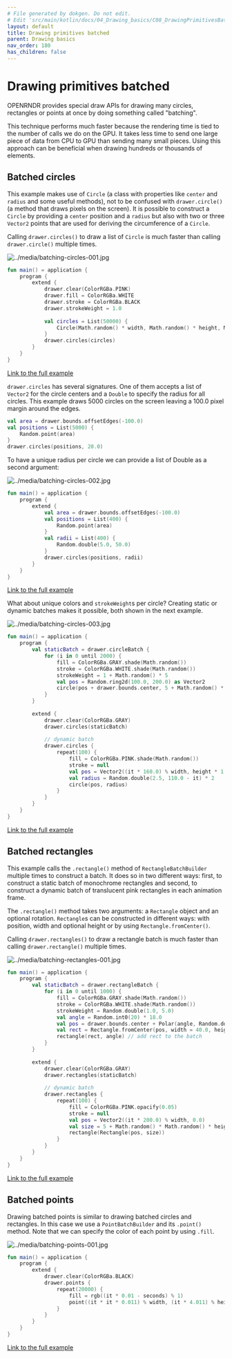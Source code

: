 ```yaml
---
# File generated by dokgen. Do not edit. 
# Edit 'src/main/kotlin/docs/04_Drawing_basics/C08_DrawingPrimitivesBatched.kt' instead.
layout: default
title: Drawing primitives batched
parent: Drawing basics
nav_order: 180
has_children: false
---
```

 
# Drawing primitives batched

OPENRNDR provides special draw APIs for drawing many circles, rectangles or 
points at once by doing something called "batching".

This technique performs much faster because the rendering 
time is tied to the number of calls we do on the GPU. It takes less 
time to send one large piece of data from CPU to GPU than sending many 
small pieces. Using this approach can be beneficial when drawing hundreds
or thousands of elements.

## Batched circles

This example makes use of `Circle` (a class with properties like 
`center` and `radius` and some useful methods), not to be confused with 
`drawer.circle()` (a method that draws pixels on the screen). 
 It is possible to construct a `Circle` by providing a `center` position 
 and a `radius` but also with two or three `Vector2` points that are used 
 for deriving the circumference of a `Circle`.

Calling `drawer.circles()` to draw a list of `Circle` is much faster than 
calling `drawer.circle()` multiple times. 
 
<img alt="../media/batching-circles-001.jpg" src="../media/batching-circles-001.jpg" loading="lazy"> 
 
```kotlin
fun main() = application {
    program {
        extend {
            drawer.clear(ColorRGBa.PINK)
            drawer.fill = ColorRGBa.WHITE
            drawer.stroke = ColorRGBa.BLACK
            drawer.strokeWeight = 1.0
            
            val circles = List(50000) {
                Circle(Math.random() * width, Math.random() * height, Math.random() * 10.0 + 10.0)
            }
            drawer.circles(circles)
        }
    }
}
``` 
 
[Link to the full example](https://github.com/openrndr/openrndr-examples/blob/master/src/main/kotlin/examples/04_Drawing_basics/C08_DrawingPrimitivesBatched000.kt) 
 
`drawer.circles` has several signatures. One of them accepts a list of 
`Vector2` for the circle centers and a `Double` to specify the radius for 
all circles. This example draws 5000 circles on the screen leaving a 100.0 
pixel margin around the edges. 
 
```kotlin
val area = drawer.bounds.offsetEdges(-100.0)
val positions = List(5000) {
    Random.point(area)
}
drawer.circles(positions, 20.0)
``` 
 
To have a unique radius per circle we can provide a list of Double as a
second argument:   
 
<img alt="../media/batching-circles-002.jpg" src="../media/batching-circles-002.jpg" loading="lazy"> 
 
```kotlin
fun main() = application {
    program {
        extend {
            val area = drawer.bounds.offsetEdges(-100.0)
            val positions = List(400) {
                Random.point(area)
            }
            val radii = List(400) {
                Random.double(5.0, 50.0)
            }
            drawer.circles(positions, radii)
        }
    }
}
``` 
 
[Link to the full example](https://github.com/openrndr/openrndr-examples/blob/master/src/main/kotlin/examples/04_Drawing_basics/C08_DrawingPrimitivesBatched001.kt) 
 
What about unique colors and `strokeWeight`s per circle? 
Creating static or dynamic batches makes it possible, 
both shown in the next example.           
 
<img alt="../media/batching-circles-003.jpg" src="../media/batching-circles-003.jpg" loading="lazy"> 
 
```kotlin
fun main() = application {
    program {
        val staticBatch = drawer.circleBatch {
            for (i in 0 until 2000) {
                fill = ColorRGBa.GRAY.shade(Math.random())
                stroke = ColorRGBa.WHITE.shade(Math.random())
                strokeWeight = 1 + Math.random() * 5
                val pos = Random.ring2d(100.0, 200.0) as Vector2
                circle(pos + drawer.bounds.center, 5 + Math.random() * 20)
            }
        }
        
        extend {
            drawer.clear(ColorRGBa.GRAY)
            drawer.circles(staticBatch)
            
            // dynamic batch
            drawer.circles {
                repeat(100) {
                    fill = ColorRGBa.PINK.shade(Math.random())
                    stroke = null
                    val pos = Vector2((it * 160.0) % width, height * 1.0)
                    val radius = Random.double(2.5, 110.0 - it) * 2
                    circle(pos, radius)
                }
            }
        }
    }
}
``` 
 
[Link to the full example](https://github.com/openrndr/openrndr-examples/blob/master/src/main/kotlin/examples/04_Drawing_basics/C08_DrawingPrimitivesBatched002.kt) 
 
## Batched rectangles

This example calls the `.rectangle()` method of 
`RectangleBatchBuilder` multiple times to construct a batch.
It does so in two different ways: first, to construct a static batch of 
monochrome rectangles and second, to construct a dynamic batch of 
translucent pink rectangles in each animation frame.

The `.rectangle()` method takes two arguments: a `Rectangle` object and
an optional rotation. `Rectangle`s can be constructed in different ways: 
with position, width and optional height or by 
using `Rectangle.fromCenter()`.
  
Calling `drawer.rectangles()` to draw a rectangle batch is much faster 
than calling `drawer.rectangle()` multiple times. 
 
<img alt="../media/batching-rectangles-001.jpg" src="../media/batching-rectangles-001.jpg" loading="lazy"> 
 
```kotlin
fun main() = application {
    program {
        val staticBatch = drawer.rectangleBatch {
            for (i in 0 until 1000) {
                fill = ColorRGBa.GRAY.shade(Math.random())
                stroke = ColorRGBa.WHITE.shade(Math.random())
                strokeWeight = Random.double(1.0, 5.0)
                val angle = Random.int0(20) * 18.0
                val pos = drawer.bounds.center + Polar(angle, Random.double(100.0, 200.0)).cartesian
                val rect = Rectangle.fromCenter(pos, width = 40.0, height = 20.0)
                rectangle(rect, angle) // add rect to the batch
            }
        }
        
        extend {
            drawer.clear(ColorRGBa.GRAY)
            drawer.rectangles(staticBatch)
            
            // dynamic batch
            drawer.rectangles {
                repeat(100) {
                    fill = ColorRGBa.PINK.opacify(0.05)
                    stroke = null
                    val pos = Vector2((it * 200.0) % width, 0.0)
                    val size = 5 + Math.random() * Math.random() * height
                    rectangle(Rectangle(pos, size))
                }
            }
        }
    }
}
``` 
 
[Link to the full example](https://github.com/openrndr/openrndr-examples/blob/master/src/main/kotlin/examples/04_Drawing_basics/C08_DrawingPrimitivesBatched003.kt) 
 
## Batched points

Drawing batched points is similar to drawing batched circles 
and rectangles. In this case we use a `PointBatchBuilder` and its 
`.point()` method. Note that we can specify the color of each point by 
using `.fill`. 
 
<img alt="../media/batching-points-001.jpg" src="../media/batching-points-001.jpg" loading="lazy"> 
 
```kotlin
fun main() = application {
    program {
        extend {
            drawer.clear(ColorRGBa.BLACK)
            drawer.points {
                repeat(20000) {
                    fill = rgb((it * 0.01 - seconds) % 1)
                    point((it * it * 0.011) % width, (it * 4.011) % height)
                }
            }
        }
    }
}
``` 
 
[Link to the full example](https://github.com/openrndr/openrndr-examples/blob/master/src/main/kotlin/examples/04_Drawing_basics/C08_DrawingPrimitivesBatched004.kt) 
